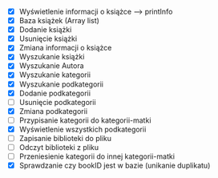 -[x] Wyświetlenie informacji o książce --> printInfo
-[x] Baza książek (Array list) 
-[x] Dodanie książki
-[x] Usunięcie książki
-[x] Zmiana informacji o książce
-[x] Wyszukanie książki
-[x] Wyszukanie Autora
-[x] Wyszukanie kategorii
-[x] Wyszukanie podkategorii
-[x] Dodanie podkategorii
-[ ] Usunięcie podkategorii
-[x] Zmiana podkategorii
-[ ] Przypisanie kategorii do kategorii-matki
-[x] Wyświetlenie wszystkich podkategorii
-[ ] Zapisanie biblioteki do pliku  
-[ ] Odczyt biblioteki z pliku
-[ ] Przeniesienie kategorii do innej kategorii-matki
-[x] Sprawdzanie czy bookID jest w bazie (unikanie duplikatu)